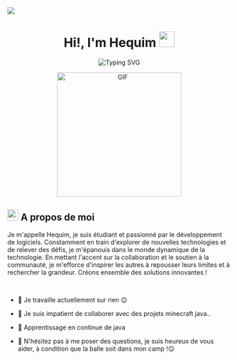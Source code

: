 ![](https://komarev.com/ghpvc/?username=alamin2731&style=flat&color=blue)

<h1 align="center">Hi!,  I'm Hequim <img src=
"https://media.giphy.com/media/hvRJCLFzcasrR4ia7z/giphy.gif" width="35"></h1>

<div align="center" style="border: px solid #000000;>

[![Typing SVG](https://readme-typing-svg.herokuapp.com?font=Robot-Bold&size=30&color=&center=true&vCenter=true&width=900&height=110&lines=Computer+Science+Student;Android+Developer;Compititive+Programmer;ML+Enthusiast;Web+Designer;web+developer;Growing+Ethical+Hacker)](https://git.io/typing-svg)
</div>
<p align="center" >
 <img  height="280rem" alt="GIF" src="https://media.tenor.com/GfSX-u7VGM4AAAAC/coding.gif" />
 </p>

## <img src="https://c.tenor.com/NCRHhqkXrJYAAAAi/programmers-go-internet.gif" width="25">  <b>A propos de moi</b>
Je m'appelle Hequim, je suis étudiant et passionné par le développement de logiciels. Constamment en train d'explorer de nouvelles technologies et de relever des défis, je m'épanouis dans le monde dynamique de la technologie. En mettant l'accent sur la collaboration et le soutien à la communauté, je m'efforce d'inspirer les autres à repousser leurs limites et à rechercher la grandeur. Créons ensemble des solutions innovantes !

<br>

  


 -  🔭 Je travaille actuellement sur rien 😉

- 👯 Je suis impatient de collaborer avec des projets minecraft java..

- 🌱 Apprentissage en continue de java


- 💬 N'hésitez pas à me poser des questions, je suis heureux de vous aider, à condition que la balle soit dans mon camp !😉


<br>
